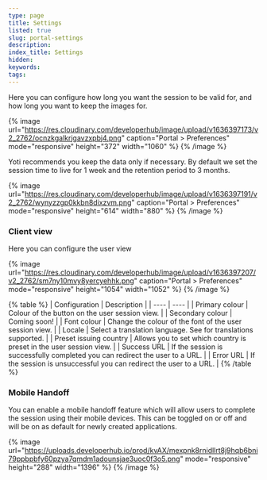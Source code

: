 ```yaml
---
type: page
title: Settings
listed: true
slug: portal-settings
description: 
index_title: Settings
hidden: 
keywords: 
tags: 
---
```


Here you can configure how long you want the session to be valid for, and how long you want to keep the images for.

{% image url="https://res.cloudinary.com/developerhub/image/upload/v1636397173/v2_2762/ocnzkgalkrjgavzxpbj4.png" caption="Portal &gt; Preferences" mode="responsive" height="372" width="1060" %}
{% /image %}

Yoti recommends you keep the data only if necessary. By default we set the session time to live for 1 week and the retention period to 3 months.

{% image url="https://res.cloudinary.com/developerhub/image/upload/v1636397191/v2_2762/wynyzzgp0kkbn8dixzvm.png" caption="Portal &gt; Preferences" mode="responsive" height="614" width="880" %}
{% /image %}

### Client view

Here you can configure the user view

{% image url="https://res.cloudinary.com/developerhub/image/upload/v1636397207/v2_2762/sm7ny10mvy8yercyehhk.png" caption="Portal &gt; Preferences" mode="responsive" height="1054" width="1052" %}
{% /image %}

{% table %}
| Configuration | Description | 
| ---- | ---- | 
| Primary colour | Colour of the button on the user session view. | 
| Secondary colour | Coming soon! | 
| Font colour | Change the colour of the font of the user session view. | 
| Locale | Select a translation language. See [](/identity-verification/overview) for translations supported. | 
| Preset issuing country | Allows you to set which country is preset in the user session view. | 
| Success URL | If the session is successfully completed you can redirect the user to a URL. | 
| Error URL | If the session is unsuccessful you can redirect the user to a URL. | 
{% /table %}

### Mobile Handoff

You can enable a mobile handoff feature which will allow users to complete the session using their mobile devices. This can be toggled on or off and will be on as default for newly created applications.

{% image url="https://uploads.developerhub.io/prod/kvAX/mexpnk8rnidllrt8j9hqb6bni79ppbpbfy60pzya7qmdm1adounsjae3uoc0f3o5.png" mode="responsive" height="288" width="1396" %}
{% /image %}